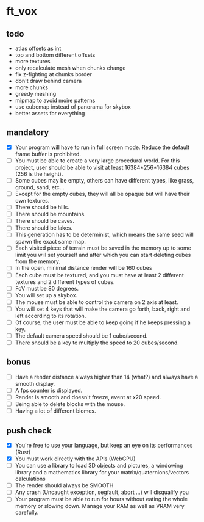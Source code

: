 # ft_vox

## todo

- atlas offsets as int
- top and bottom different offsets
- more textures
- only recalculate mesh when chunks change
- fix z-fighting at chunks border
- don't draw behind camera
- more chunks
- greedy meshing
- mipmap to avoid moire patterns
- use cubemap instead of panorama for skybox 
- better assets for everything

## mandatory

- [x] Your program will have to run in full screen mode. Reduce the default frame buffer is prohibited.
- [ ] You must be able to create a very large procedural world. For this project, user should be able to visit at least 16384\*256\*16384 cubes (256 is the height).
- [ ] Some cubes may be empty, others can have different types, like grass, ground, sand, etc...
- [ ] Except for the empty cubes, they will all be opaque but will have their own textures.
- [ ] There should be hills.
- [ ] There should be mountains.
- [ ] There should be caves.
- [ ] There should be lakes.
- [ ] This generation has to be determinist, which means the same seed will spawn the exact same map.
- [ ] Each visited piece of terrain must be saved in the memory up to some limit you will set yourself and after which you can start deleting cubes from the memory.
- [ ] In the open, minimal distance render will be 160 cubes
- [ ] Each cube must be textured, and you must have at least 2 different textures and 2 different types of cubes.
- [ ] FoV must be 80 degrees.
- [ ] You will set up a skybox.
- [ ] The mouse must be able to control the camera on 2 axis at least.
- [ ] You will set 4 keys that will make the camera go forth, back, right and left according to its rotation.
- [ ] Of course, the user must be able to keep going if he keeps pressing a key.
- [ ] The default camera speed should be 1 cube/second.
- [ ] There should be a key to multiply the speed to 20 cubes/second.

## bonus
- [ ] Have a render distance always higher than 14 (what?) and always have a smooth display.
- [ ] A fps counter is displayed.
- [ ] Render is smooth and doesn't freeze, event at x20 speed.
- [ ] Being able to delete blocks with the mouse.
- [ ] Having a lot of different biomes.

## push check

- [x] You're free to use your language, but keep an eye on its performances (Rust)
- [x] You must work directly with the APIs (WebGPU)
- [ ] You can use a library to load 3D objects and pictures, a windowing library and a mathematics library for your matrix/quaternions/vectors calculations
- [ ] The render should always be SMOOTH
- [ ] Any crash (Uncaught exception, segfault, abort ...) will disqualify you
- [ ] Your program must be able to run for hours without eating the whole memory or slowing down. Manage your RAM as well as VRAM very carefully.
